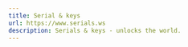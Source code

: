 ```yaml
---
title: Serial & keys
url: https://www.serials.ws
description: Serials & keys - unlocks the world.
---
```

